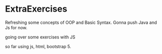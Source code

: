 # ExtraExercises
Refreshing some concepts of OOP and Basic Syntax. Gonna push Java and Js for now.

going over some exercises with JS

so far using js, html, bootstrap 5.
